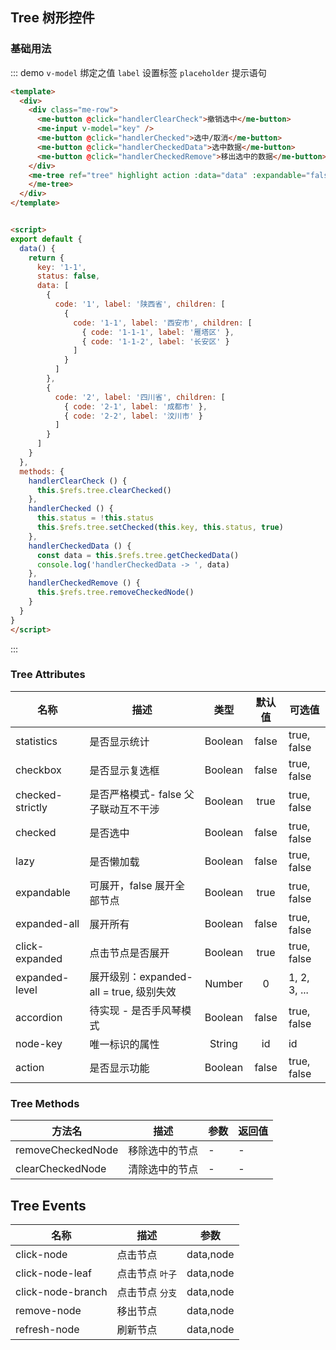 
## Tree 树形控件

### 基础用法
::: demo `v-model` 绑定之值 `label` 设置标签 `placeholder` 提示语句
```html
<template>
  <div>
    <div class="me-row">
      <me-button @click="handlerClearCheck">撤销选中</me-button>
      <me-input v-model="key" />
      <me-button @click="handlerChecked">选中/取消</me-button>
      <me-button @click="handlerCheckedData">选中数据</me-button>
      <me-button @click="handlerCheckedRemove">移出选中的数据</me-button>
    </div>
    <me-tree ref="tree" highlight action :data="data" :expandable="false" checkbox statistics header header-label="全选">
    </me-tree>
  </div>
</template>


<script>
export default {
  data() {
    return {
      key: '1-1',
      status: false,
      data: [
        {
          code: '1', label: '陕西省', children: [
            {
              code: '1-1', label: '西安市', children: [
                { code: '1-1-1', label: '雁塔区' },
                { code: '1-1-2', label: '长安区' }
              ]
            }
          ]
        },
        {
          code: '2', label: '四川省', children: [
            { code: '2-1', label: '成都市' },
            { code: '2-2', label: '汶川市' }
          ]
        }
      ]
    }
  },
  methods: {
    handlerClearCheck () {
      this.$refs.tree.clearChecked()
    },
    handlerChecked () {
      this.status = !this.status
      this.$refs.tree.setChecked(this.key, this.status, true)
    },
    handlerCheckedData () {
      const data = this.$refs.tree.getCheckedData()
      console.log('handlerCheckedData -> ', data)
    },
    handlerCheckedRemove () {
      this.$refs.tree.removeCheckedNode()
    }
  }
}
</script>
```
:::
<!-- 
### Checkbox 用法
::: demo `v-model` 绑定之值 `label` 设置标签 `placeholder` 提示语句
```html
<template>
  <me-tree :data="data" checkbox header />
</template>
<script>
export default {
  data() {
    return {
      data: [
        {
          id: '1', label: '陕西省', children: [
            {
              id: '1-1', label: '西安市', children: [
                { id: '1-1-1', label: '雁塔区' },
                { id: '1-1-2', label: '长安区' }
              ]
            }
          ]
        },
        {
          id: '2', label: '四川省', children: [
            { id: '2-1', label: '成都市' },
            { id: '2-2', label: '汶川市' }
          ]
        }
      ]
    }
  }
}
</script>
```
:::


### 全部用法
::: demo `v-model` 绑定之值 `label` 设置标签 `placeholder` 提示语句
```html
<template>
  <me-tree :data="data" action checkbox expanded statistics />
</template>
<script>
export default {
  data() {
    return {
      data: [
        {
          id: '1', label: '陕西省', children: [
            {
              id: '1-1', label: '西安市', children: [
                { id: '1-1-1', label: '雁塔区' },
                { id: '1-1-2', label: '长安区' }
              ]
            }
          ]
        },
        {
          id: '2', label: '四川省', children: [
            { id: '2-1', label: '成都市' },
            { id: '2-2', label: '汶川市' }
          ]
        }
      ]
    }
  }
}
</script>
```
::: -->

### Tree Attributes
| 名称                | 描述                                    |  类型   | 默认值 | 可选值       |
| ------------------- | --------------------------------------- | :-----: | :----: | ------------ |
| statistics          | 是否显示统计                            | Boolean | false  | true, false  |
| checkbox            | 是否显示复选框                          | Boolean | false  | true, false  |
| checked-strictly    | 是否严格模式- false 父子联动互不干涉    | Boolean |  true  | true, false  |
| checked             | 是否选中                                | Boolean | false  | true, false  |
| lazy                | 是否懒加载                              | Boolean | false  | true, false  |
| expandable          | 可展开，false 展开全部节点              | Boolean |  true  | true, false  |
| expanded-all        | 展开所有                                | Boolean | false  | true, false  |
| click-expanded | 点击节点是否展开                        | Boolean |  true  | true, false  |
| expanded-level      | 展开级别：expanded-all = true, 级别失效 | Number  |   0    | 1, 2, 3, ... |
| accordion           | 待实现 - 是否手风琴模式                 | Boolean | false  | true, false  |
| node-key            | 唯一标识的属性                          | String  |   id   | id           |
| action              | 是否显示功能                            | Boolean | false  | true, false  |


### Tree Methods

| 方法名            | 描述           | 参数 | 返回值 |
| ----------------- | -------------- | ---- | ------ |
| removeCheckedNode | 移除选中的节点 | -    | -      |
| clearCheckedNode  | 清除选中的节点 | -    | -      |

## Tree Events
| 名称              | 描述            |   参数    |
| ----------------- | --------------- | :-------: |
| click-node        | 点击节点        | data,node |
| click-node-leaf   | 点击节点 `叶子` | data,node |
| click-node-branch | 点击节点 `分支` | data,node |
| remove-node       | 移出节点        | data,node |
| refresh-node      | 刷新节点        | data,node |